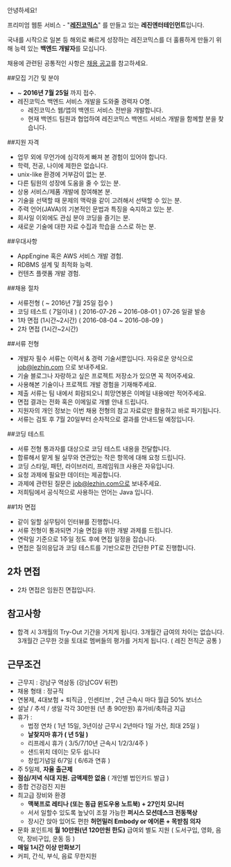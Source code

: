안녕하세요!

프리미엄 웹툰 서비스 - "**[레진코믹스](http://www.lezhin.com)**" 를 만들고 있는 **레진엔터테인먼트**입니다.

국내를 시작으로 일본 등 해외로 빠르게 성장하는 레진코믹스를 더 훌륭하게 만들기 위해 능력 있는 **백엔드 개발자**를 모십니다.

채용에 관련된 공통적인 사항은 [채용 공고](README.md)를 참고하세요.

##모집 기간 및 분야
- ~ **2016년 7월 25일** 까지 접수.
- 레진코믹스 백엔드 서비스 개발을 도와줄 경력자 O명. 
	- 레진코믹스 웹/앱의 백엔드 서비스 전반을 개발합니다. 
	- 현재 백엔드 팀원과 협업하여 레진코믹스 백엔드 서비스 개발을 함께할 분을 찾습니다. 

##지원 자격
- 업무 외에 무언가에 심각하게 빠져 본 경험이 있어야 합니다.
- 학력, 전공, 나이에 제한은 없습니다.
- unix-like 환경에 거부감이 없는 분.
- 다른 팀원의 성장에 도움을 줄 수 있는 분.
- 상용 서비스/제품 개발에 참여해본 분.
- 기술을 선택할 때 문제의 맥락을 같이 고려해서 선택할 수 있는 분.
- 주력 언어(JAVA)의 기본적인 문법과 특징을 숙지하고 있는 분.
- 회사일 이외에도 관심 분야 코딩을 즐기는 분.
- 새로운 기술에 대한 자료 수집과 학습을 스스로 하는 분.

##우대사항
- AppEngine 혹은 AWS 서비스 개발 경험.
- RDBMS 설계 및 최적화 능력.
- 컨텐츠 플랫폼 개발 경험.

##채용 절차
- 서류전형 ( ~ 2016년 7월 25일 접수 )
- 코딩 테스트 ( 7일이내 ) ( 2016-07-26 ~ 2016-08-01 ) 07-26 일괄 발송
- 1차 면접 (1시간~2시간) ( 2016-08-04 ~ 2016-08-09 )
- 2차 면접 (1시간~2시간)

##서류 전형
- 개발자 필수 서류는 이력서 & 경력 기술서뿐입니다. 자유로운 양식으로 job@lezhin.com 으로 보내주세요.
- 기술 블로그나 자랑하고 싶은 프로젝트 저장소가 있으면 꼭 적어주세요.
- 사용해본 기술이나 프로젝트 개발 경험을 기재해주세요. 
- 제출 서류는 팀 내에서 회람되오니 희망연봉은 이메일 내용에만 적어주세요.
- 면접 결과는 전화 혹은 이메일로 개별 안내 드립니다.
- 지원자의 개인 정보는 이번 채용 전형의 참고 자료로만 활용하고 바로 파기됩니다.
- 서류는 검토 후 7월 20일부터 순차적으로 결과를 안내드릴 예정입니다.

##코딩 테스트
- 서류 전형 통과자를 대상으로 코딩 테스트 내용을 전달합니다.
- 합류해서 맡게 될 실무와 연관있는 작은 항목에 대해 요청 드립니다.
- 코딩 스타일, 패턴, 라이브러리, 프레임워크 사용은 자유입니다.
- 요청 과제에 필요한 데이터는 제공합니다.
- 과제에 관련된 질문은 job@lezhin.com으로 보내주세요.
- 저희팀에서 공식적으로 사용하는 언어는 Java 입니다.

##1차 면접
- 같이 일할 실무팀이 인터뷰를 진행합니다.
- 서류 전형이 통과되면 기술 면접을 위한 개발 과제를 드립니다.
- 연락일 기준으로 1주일 정도 후에 면접 일정을 잡습니다.
- 면접은 질의응답과 코딩 테스트를 기반으로한 간단한 PT로 진행합니다.

## 2차 면접
- 2차 면접은 임원진 면접입니다.

## 참고사항
- 합격 시 3개월의 Try-Out 기간을 거치게 됩니다. 3개월간 급여의 차이는 없습니다. 3개월간 근무한 것을 토대로 멤버들의 평가를 거치게 됩니다. ( 레진 전직군 공통 )

## 근무조건

- 근무지 : 강남구 역삼동 (강남CGV 뒤편)
- 채용 형태 : 정규직
- 연봉제, 4대보험 + 퇴직금 , 인센티브 , 2년 근속시 마다 월급 50% 보너스
- 설날 / 추석 / 생일 각각 30만원 (년 총 90만원) 휴가비/축하금 지급
- 휴가 :
  - 법정 연차 ( 1년 15일, 3년이상 근무시 2년마다 1일 가산, 최대 25일 )
  - **날찾지마 휴가 ( 년 5일 )**
  - 리프레시 휴가 ( 3/5/7/10년 근속시 1/2/3/4주 )
  - 샌드위치 데이는 모두 쉽니다
  - 창립기념일 6/7일 ( 6/6과 연휴 )
- 주 5일제, **자율 출근제**
- **점심/저녁 식대 지원. 금액제한 없음** ( 개인별 법인카드 발급 )
- 종합 건강검진 지원
- 최고급 장비와 환경
  - **맥북프로 레티나 (또는 동급 윈도우용 노트북) + 27인치 모니터**
  - 서서 일할수 있도록 높낮이 조절 가능한 **퍼시스 모션데스크 전동책상**
  - 장시간 앉아 있어도 편한 **허먼밀러 Embody or 에어론 + 목받침 의자**
- 문화 포인트제 **월 10만원(년 120만원 한도)** 급여외 별도 지원 ( 도서구입, 영화, 음악, 장비구입, 운동 등 )
- **매일 1시간 이상 만화보기**
- 커피, 간식, 부식, 음료 무한지원

